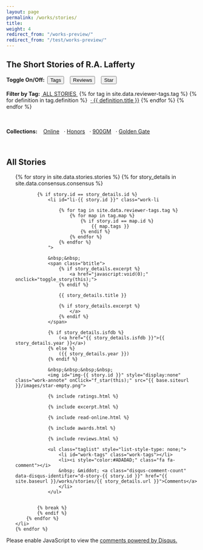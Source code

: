 ```yaml
---
layout: page
permalink: /works/stories/
title: 
weight: 4
redirect_from: "/works-preview/"
redirect_from: "/test/works-preview/"
---
```


[//]: # (---------------------------------------------------)
[//]: # ( Copyright 2014, Rich Persaud, All Rights Reserved )
[//]: # (---------------------------------------------------)

<script src="{{ site.baseurl }}/js/store+json2.min.js"></script>
<script type="text/javascript">

/* Globals */
var u_annote;
var u_config;
var APIver = "20141026_";  /* any change to this value requires migration of client data */
var j_stories;
var sz_headline = "";
var a_tags = {};

function init() 
{
	if (!store.enabled) {
		alert ("Local storage not supported in your browser.  Please disable 'Private Mode' or upgrade to a modern browser.");
		return;
	}

	u_annote = store.get ( APIver + 'userdata' ) || {};
	u_config = store.get ( APIver + 'config' ) || {};

	var keys = [];
	var obj = {};
	for ( var key in u_annote )
		if ( obj = document.getElementById( key ))
			f_star_img ( obj );

	for ( var key in u_config.span )
		display_span (key, u_config.span [key] );

	var menu = document.getElementById( 'alltags' );
	var items = menu.getElementsByClassName ( 'work-menu' );
	for (i=0; i < items.length; i++)
		a_tags [ items[i].id ] = items[i].innerHTML;

	var subset_found = false;
	for ( var key in u_config.subset )
	{
		if ( u_config.subset [key] )
		{
			f_subset (key);
			subset_found = true;	
			break;
		}
	}

	if (!subset_found)
		reset_filter();
}

function printObj ( testObj )
{
    var szObj       =   ''                                      ;
    for ( var i in testObj )
        szObj       += 'obj[' + i + ']=' + testObj[i]           ;
    return szObj    ;
}

function f_star ( obj )
{
	if ( typeof u_annote[ obj.id ] == 'undefined' )
		u_annote [ obj.id ] = 1;
	else
		u_annote [ obj.id ] += 1;
	
	if ( u_annote [ obj.id ] > 5)
		u_annote [ obj.id ] = 0;

	store.set ( APIver + 'userdata', u_annote );

	f_star_img ( obj );
}

function f_star_img ( obj )
{
	switch ( u_annote [ obj.id ] ) {
		case 1:
			obj.src = "{{ site.baseurl }}/images/star-grey.png";
			break;
		case 2:
			obj.src = "{{ site.baseurl }}/images/star-blue.png";
			break;
		case 3:
			obj.src = "{{ site.baseurl }}/images/star-green.png";
			break;
		case 4:
			obj.src = "{{ site.baseurl }}/images/star-orange.png";
			break;
		case 5:
			obj.src = "{{ site.baseurl }}/images/star-red.png";
			break;
		default:
			obj.src = "{{ site.baseurl }}/images/star-empty.png";
	}
}


function fast_class_swap ()
{
	var elem = document.getElementsByTagName('div')[0];
	elem.className = elem.className.replace('otherClass', 'newClass');
}

function reset_filter ()
{
	/* var items = document.getElementsByClassName ( 'work-menu' );
	for (i=0; i < items.length; i++)
		items[i].style.textDecoration = 'none'; */

	var ulist = document.getElementById( 'work-ul' );
	var items = ulist.getElementsByClassName ( 'work-li' );
	for (i=0; i < items.length; i++)
	{
		var el =  items[i];
		var tagspan = el.getElementsByClassName ( 'work-tags' );
		var init = 0;

		for (var j=0; j < el.classList.length; j++)
		{
			var testClass = el.classList.item(j);
			if ( testClass != 'work-li') 
			{
				if (!init)
				{
					init = 1;
					tagspan[0].innerHTML = '<i style="color:#ADADAD;" class="fa fa-tag"></i> &nbsp;';
				}
				
				tagspan[0].innerHTML += '<a id="' + testClass + '" href="javascript:void(0);" onclick="f_subset(' + "'" + testClass + "'" + ');" class="work-menu">' + a_tags [ testClass ] + '</a> ';
			}
		}
		el.style.display = '';
	}

	minimize_summary (); 

	document.getElementById("headline").innerHTML = 'All Stories';

	if ( typeof u_config.subset == 'undefined' )
		u_config.subset = {};

	for ( var key in u_config.subset )
		u_config.subset [key] = 0;

	store.set ( APIver + 'config' , u_config );
	return false;
}

function minimize_summary ()
{
	items = document.getElementsByClassName ( 'work-summary' );
	for (i=0; i < items.length; i++)
		items[i].style.display = 'none';;
}

function log(param){
    setTimeout(function(){
        throw new Error("Debug: "+param)
    },0)
}

function f_subset( className )
{
	minimize_summary (); 

	var text = document.getElementById( className );

	var ulist = document.getElementById( 'work-ul' );
	var items = ulist.getElementsByClassName ( 'work-li' );
	for (i=0; i < items.length; i++)
	{
		var el =  items[i];
		if ( ! el.classList.contains(  className  ) )
			el.style.display = 'none';
		else
		{
			var tagspan = el.getElementsByClassName ( 'work-tags' );
			var init = 0;

			for (var j=0; j < el.classList.length; j++)
			{
				var testClass = el.classList.item(j);
				if ( testClass != 'work-li' && testClass != className )
				{
					if (!init)
					{
						init = 1;
						tagspan[0].innerHTML = '<i style="color:#ADADAD;" class="fa fa-tag"></i> &nbsp;';
					}
					tagspan[0].innerHTML += '<a id="' + testClass + '" href="javascript:void(0);" onclick="f_subset(' + "'" + testClass + "'" + ');" class="work-menu">' + a_tags [ testClass ] + '</a> ';
				}
			}
			el.style.display = '';
		}
	}

	document.getElementById("headline").innerHTML = text.text;

	if ( typeof u_config.subset == 'undefined' )
		u_config.subset = {};

	u_config.subset [className] = 1;
	store.set ( APIver + 'config' , u_config );
	return false;
}

function toggle_story ( node )
{
	var gp = node.parentNode.parentNode; /* <li> */
	var items = gp.getElementsByClassName ( 'work-summary' );

	for (i=0; i < items.length; i++)
	{
		es = items[i].style;
		es.display = es.display == 'none'? '' : 'none';
	}
	return false;
}

function toggle_span( className )
{
	var items = document.getElementsByClassName (  className  );
	for (i=0; i < items.length; i++)
	{
			es = items[i].style;
			es.display = es.display == 'none' ? '' : 'none';
	}

	if ( typeof u_config.span == 'undefined' )
		u_config.span = {};

	u_config.span [className] = es.display == 'none' ? 0 : 1;

	var text = document.getElementById( 'menu-' + className);
	text.classList.toggle('pure-button-active');

	store.set ( APIver + 'config' , u_config );
	return false;
}

function display_span (className, arg)
{
	var text  = document.getElementById( 'menu-' + className );

	if ( !text )
		return false;
	if (arg)
		text.classList.add('pure-button-active');
	else
		text.classList.remove('pure-button-active');

	var items = document.getElementsByClassName ( className );
	for (i=0; i < items.length; i++)
	{
		items[i].style.display = arg? '' : 'none';
	}
	return false;
}

/*
function f_comments (storyid)
{
	var idName = 'd-story-' + storyid;

	var items = document.getElementsByClassName ( 'd-cmnt' );
	for (i=0; i < items.length; i++)
	{
		var el =  items[i];

		if (el.id == idName)
			el.innerHTML = '<div id="disqus_thread"></div>';
		else
			el.innerHTML = '';
	}
	disqus_identifier = idName;
	loadDisqus();
	return false;
}

function loadJSON(path, success, error)
{
    var xhr = new XMLHttpRequest();
    xhr.onreadystatechange = function()
    {
        if (xhr.readyState === XMLHttpRequest.DONE) {
            if (xhr.status === 200) {
                if (success)
                    success(JSON.parse(xhr.responseText));
            } else {
                if (error)
                    error(xhr);
            }
        }
    };
    xhr.open("GET", path, true);
    xhr.send();
}

// Register the handler for any event we might receive
if (document.addEventListener) {
        document.addEventListener("DOMContentLoaded", init, false);
        document.addEventListener("readystatechange", init, false);
        window.addEventListener("load", init, false);
}
else if (document.attachEvent) {
        document.attachEvent("onreadystatechange", init);
        window.attachEvent("onload", init);
}

loadJSON('{{ site.baseurl }}/archive/test-json.txt', 
         function(data) { j_stories = data; alert (printObj(data.stories[0])); },
         function(xhr) { console.error(xhr); } 
); 

*/

</script>

## The Short Stories of R.A. Lafferty

<div>
<b>Toggle On/Off:&nbsp;</b>
<button class="button-small pure-button" id="menu-work-tags" onClick="toggle_span('work-tags');"><i style="color:#ADADAD;" class="fa fa-tag"></i> Tags</button>
&nbsp;&nbsp;
<button class="button-small pure-button" id="menu-work-review" href="javascript:void(0);" onClick="toggle_span('work-review');"><i style="color:#ADADAD;" class="fa fa-thumbs-up"></i> Reviews</button>
&nbsp;&nbsp;
<button class="button-small pure-button" id="menu-work-annote" href="javascript:void(0);" onClick="toggle_span('work-annote');"><i style="color:#ADADAD;" class="fa fa-star"></i> Star</button>

<br>
<br>
<b>Filter by Tag:</b>
<a id="all" class='work-menu' href="javascript:void(0);" onclick="reset_filter();">&nbsp;ALL STORIES&nbsp;</a> 

<span id="alltags">
{% for tag in site.data.reviewer-tags.tag %}
	{% for definition in tag.definition %}
	&nbsp;<a id="{{ definition.id }}" href="javascript:void(0);" onclick="f_subset('{{ definition.id }}');"  
		class='work-menu' title="{{ definition.detail }}">&middot;&nbsp;{{ definition.title }}</a>
	{% endfor %}
{% endfor %}
</span>

<br><br>
<b>Collections:</b>&nbsp; 
&nbsp;&nbsp;<a href="/works/collections/online-stories">Online</a> &nbsp;
&middot;&nbsp;<a href="/works/collections/honors">Honors</a> &nbsp;
&middot;&nbsp;<a href="/works/collections/nine-hundred-grandmothers">900GM</a> &nbsp;
&middot;&nbsp;<a href="/works/collections/golden-gate-and-other-stories">Golden Gate</a>
</div>
<br>
<h2><span id="headline">All Stories</span></h2>

<ul style="list-style-type: none;" id="work-ul" class="work-ul">
	{% for story in site.data.stories.stories %}
	  	{% for story_details in site.data.consensus.consensus %}

			{% if story.id == story_details.id %}
				<li id="li-{{ story.id }}" class="work-li 

					{% for tag in site.data.reviewer-tags.tag %}
						{% for map in tag.map %}
							{% if story.id == map.id %}
								{{ map.tags }}
							{% endif %}
						{% endfor %}
					{% endfor %}
				">

				&nbsp;&nbsp;
				<span class="btitle">
					{% if story_details.excerpt %}
						<a href="javascript:void(0);" onclick="toggle_story(this);">
					{% endif %}

					{{ story_details.title }}

					{% if story_details.excerpt %}
						</a>
					{% endif %}
				</span>

				{% if story_details.isfdb %}
					(<a href="{{ story_details.isfdb }}">{{ story_details.year }}</a>)
				{% else %}
					({{ story_details.year }})
				{% endif %}

				&nbsp;&nbsp;&nbsp;&nbsp;
				<img id="img-{{ story.id }}" style="display:none" class="work-annote" onClick="f_star(this);" src="{{ base.siteurl }}/images/star-empty.png">

				{% include ratings.html %}

				{% include excerpt.html %}

				{% include read-online.html %}

				{% include awards.html %}

				{% include reviews.html %}

				<ul class="taglist" style="list-style-type: none;">
					<li id="work-tags" class="work-tags"></li>
					<li><i style="color:#ADADAD;" class="fa fa-comment"></i> 
					&nbsp; &middot; <a class="disqus-comment-count" data-disqus-identifier="d-story-{{ story.id }}" href="{{ site.baseurl }}/works/stories/{{ story_details.url }}">Comments</a>
					</li>
				</ul>

	
			{% break %}
			{% endif %}
  		{% endfor %}
	</li>
	{% endfor %}
</ul>


<script type="text/javascript">
init(); 

var disqus_shortname = '{{ site.disqus_shortname }}';
var disqus_identifier = '';
var disqus_url = '';

/* * * DON'T EDIT BELOW THIS LINE * * */
(function () {
var s = document.createElement('script'); s.async = true; s.type = 'text/javascript';
s.src = 'http://' + disqus_shortname + '.disqus.com/count.js';
(document.getElementsByTagName('HEAD')[0] || document.getElementsByTagName('BODY')[0]).appendChild(s);
}());

</script>
<noscript>Please enable JavaScript to view the <a href="http://disqus.com/?ref_noscript">comments powered by Disqus.</a></noscript>
